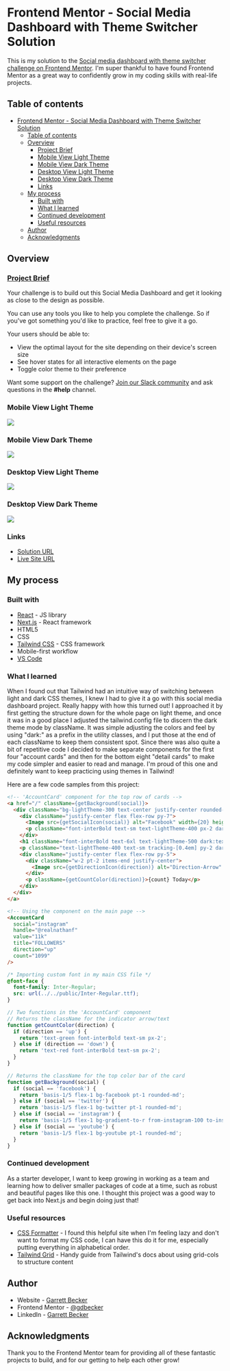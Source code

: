 # Frontend Mentor - Social Media Dashboard with Theme Switcher Solution

This is my solution to the [Social media dashboard with theme switcher challenge on Frontend Mentor](https://www.frontendmentor.io/challenges/social-media-dashboard-with-theme-switcher-6oY8ozp_H). I'm super thankful to have found Frontend Mentor as a great way to confidently grow in my coding skills with real-life projects. 

## Table of contents

- [Frontend Mentor - Social Media Dashboard with Theme Switcher Solution](#frontend-mentor---social-media-dashboard-with-theme-switcher-solution)
  - [Table of contents](#table-of-contents)
  - [Overview](#overview)
    - [Project Brief](#project-brief)
    - [Mobile View Light Theme](#mobile-view-light-theme)
    - [Mobile View Dark Theme](#mobile-view-dark-theme)
    - [Desktop View Light Theme](#desktop-view-light-theme)
    - [Desktop View Dark Theme](#desktop-view-dark-theme)
    - [Links](#links)
  - [My process](#my-process)
    - [Built with](#built-with)
    - [What I learned](#what-i-learned)
    - [Continued development](#continued-development)
    - [Useful resources](#useful-resources)
  - [Author](#author)
  - [Acknowledgments](#acknowledgments)

## Overview

### [Project Brief](./project%20brief/)

Your challenge is to build out this Social Media Dashboard and get it looking as close to the design as possible.

You can use any tools you like to help you complete the challenge. So if you've got something you'd like to practice, feel free to give it a go.

Your users should be able to:

- View the optimal layout for the site depending on their device's screen size
- See hover states for all interactive elements on the page
- Toggle color theme to their preference

Want some support on the challenge? [Join our Slack community](https://www.frontendmentor.io/slack) and ask questions in the **#help** channel.

### Mobile View Light Theme

![](./social-media-dashboard-mobile-light.jpg)

### Mobile View Dark Theme

![](./social-media-dashboard-mobile-dark.jpg)

### Desktop View Light Theme

![](./social-media-dashboard-desktop-light.jpg)

### Desktop View Dark Theme

![](./social-media-dashboard-desktop-dark.jpg)


### Links

- [Solution URL](https://www.frontendmentor.io/solutions/social-media-dashboard-with-next-tailwind-k1uS7_Om47)
- [Live Site URL](https://social-media-dashboard-gdbecker.netlify.app)

## My process

### Built with

- [React](https://reactjs.org/) - JS library
- [Next.js](https://nextjs.org) - React framework
- HTML5
- CSS
- [Tailwind CSS](https://tailwindcss.com) - CSS framework
- Mobile-first workflow
- [VS Code](https://code.visualstudio.com)

### What I learned

When I found out that Tailwind had an intuitive way of switching between light and dark CSS themes, I knew I had to give it a go with this social media dashboard project. Really happy with how this turned out! I approached it by first getting the structure down for the whole page on light theme, and once it was in a good place I adjusted the tailwind.config file to discern the dark theme mode by className. It was simple adjusting the colors and feel by using "dark:" as a prefix in the utility classes, and I put those at the end of each className to keep them consistent spot. Since there was also quite a bit of repetitive code I decided to make separate components for the first four "account cards" and then for the bottom eight "detail cards" to make my code simpler and easier to read and manage. I'm proud of this one and definitely want to keep practicing using themes in Tailwind!

Here are a few code samples from this project:

```html
<!-- 'AccountCard' component for the top row of cards -->
<a href="/" className={getBackground(social)}>
  <div className="bg-lightTheme-300 text-center justify-center rounded-bl-md rounded-br-md hover:bg-lightToggle dark:bg-darkTheme-300 dark:hover:bg-lightTheme-400">
    <div className="justify-center flex flex-row py-7">
      <Image src={getSocialIcon(social)} alt="Facebook" width={20} height={20}/>
      <p className="font-interBold text-sm text-lightTheme-400 px-2 dark:text-darkTheme-400">{handle}</p>
    </div>
    <h1 className="font-interBold text-6xl text-lightTheme-500 dark:text-darkTheme-500">{value}</h1>
    <p className="text-lightTheme-400 text-sm tracking-[0.4em] py-2 dark:text-darkTheme-400">{title}</p>
    <div className="justify-center flex flex-row py-5">
      <div className="w-2 pt-2 items-end justify-center">
        <Image src={getDirectionIcon(direction)} alt="Direction-Arrow" width={10} height={0}/>
      </div>
      <p className={getCountColor(direction)}>{count} Today</p>
    </div>
  </div>
</a>

<!-- Using the component on the main page -->
<AccountCard 
  social="instagram"
  handle="@realnathanf"
  value="11k"
  title="FOLLOWERS"
  direction="up"
  count="1099"
/>
```

```css
/* Importing custom font in my main CSS file */
@font-face {
  font-family: Inter-Regular;
  src: url(../../public/Inter-Regular.ttf);
}
```

```js
// Two functions in the 'AccountCard' component
// Returns the className for the indicator arrow/text
function getCountColor(direction) {
  if (direction == 'up') {
    return 'text-green font-interBold text-sm px-2';
  } else if (direction == 'down') {
    return 'text-red font-interBold text-sm px-2';
  }
}

// Returns the className for the top color bar of the card
function getBackground(social) {
  if (social == 'facebook') {
    return 'basis-1/5 flex-1 bg-facebook pt-1 rounded-md';
  } else if (social == 'twitter') {
    return 'basis-1/5 flex-1 bg-twitter pt-1 rounded-md';
  } else if (social == 'instagram') {
    return 'basis-1/5 flex-1 bg-gradient-to-r from-instagram-100 to-instagram-200 pt-1 rounded-md';
  } else if (social == 'youtube') {
    return 'basis-1/5 flex-1 bg-youtube pt-1 rounded-md';
  }
}
```

### Continued development

As a starter developer, I want to keep growing in working as a team and learning how to deliver smaller packages of code at a time, such as robust and beautiful pages like this one. I thought this project was a good way to get back into Next.js and begin doing just that!

### Useful resources

- [CSS Formatter](http://www.lonniebest.com/FormatCSS/) - I found this helpful site when I'm feeling lazy and don't want to format my CSS code, I can have this do it for me, especially putting everything in alphabetical order.
- [Tailwind Grid](https://tailwindcss.com/docs/grid-template-columns) - Handy guide from Tailwind's docs about using grid-cols to structure content

## Author

- Website - [Garrett Becker]()
- Frontend Mentor - [@gdbecker](https://www.frontendmentor.io/profile/gdbecker)
- LinkedIn - [Garrett Becker](https://www.linkedin.com/in/garrett-becker-923b4a106/)

## Acknowledgments

Thank you to the Frontend Mentor team for providing all of these fantastic projects to build, and for our getting to help each other grow!
